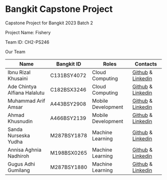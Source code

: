 # Bangkit Capstone Project

Capstone Project for Bangkit 2023 Batch 2

Project Name: Fishery

Team ID: CH2-PS246

Our Team 

|  Name | Bangkit ID | Roles | Contacts |
| ------------ | ------------ | ------------ | ------------ |
| Ibnu Rizal Khusaini | C131BSY4072	 | Cloud Computing | [Github](https://github.com/ibnurizalkhusaini) & [Linkedin](www.linkedin.com/in/ibnu-rizal-khusaini-0b5b08276)  |
| Ade Chintya Alfiana Halalutu | C182BSX3246 | Cloud Computing | [Github](https://github.com/chintya3) & [Linkedin](https://www.linkedin.com/in/ade-chintya-alfiana-halalutu-663534284/) |
| Muhammad Arif Amsar | A443BSY2908 | Mobile Development | [Github](https://github.com/arifamsar) & [Linkedin](https://www.linkedin.com/in/muhammad-arif-amsar-06456b12b/) |
| Ahmad Khusnudin | A466BSY2139 | Mobile Development | [Github]() & [Linkedin]() |
| Sanda Nurseska Yudha | M287BSY1878 | Machine Learning | [Github]() & [Linkedin]() |
| Annisa Aghnia Nadhiroh | M198BSX0265  | Machine Learning | [Github]() & [Linkedin]() |
| Gugus Adhi Gumilang | M287BSY1880  | Machine Learning | [Github]() & [Linkedin]() |
